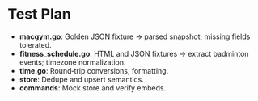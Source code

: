 # Test Plan

* **macgym.go**: Golden JSON fixture → parsed snapshot; missing fields tolerated.
* **fitness_schedule.go**: HTML and JSON fixtures → extract badminton events; timezone normalization.
* **time.go**: Round‑trip conversions, formatting.
* **store**: Dedupe and upsert semantics.
* **commands**: Mock store and verify embeds.
